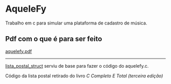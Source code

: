 # AqueleFy
 Trabalho em c para simular uma plataforma de cadastro de música.

## Pdf com o que é para ser feito
[aquelefy.pdf](https://github.com/murilloaguiar/AqueleFy/blob/main/aquelefy/aquelefy.pdf)

***
[lista_postal_struct](https://github.com/murilloaguiar/AqueleFy/blob/main/aquelefy/lista_postal_struct.c) serviu de base para fazer o código do aquelefy.c. 

Código da lista postal retirado do livro _C Completo E Total (terceira edição)_

